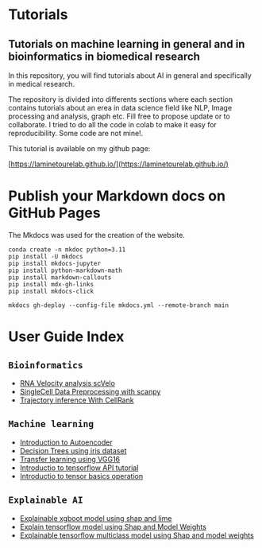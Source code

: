 # Tutorials

## Tutorials on machine learning in general and in bioinformatics in biomedical research
In this repository, you will find tutorials about AI in general and specifically in medical research. 

The repository is divided into differents sections where each section contains tutorials about an erea in data science field like NLP, Image processing and analysis, graph etc. Fill free to propose update or to collaborate. I tried to do all the code in colab to make it easy for reproducibility. Some code are not mine!.

This tutorial is available on my github page:

[https://laminetourelab.github.io/](https://laminetourelab.github.io/)

# Publish your Markdown docs on GitHub Pages

The Mkdocs was used for the creation of the website.
```
conda create -n mkdoc python=3.11  
pip install -U mkdocs
pip install mkdocs-jupyter
pip install python-markdown-math
pip install markdown-callouts
pip install mdx-gh-links
pip install mkdocs-click

mkdocs gh-deploy --config-file mkdocs.yml --remote-branch main
```

# User Guide Index

## `Bioinformatics`

- [RNA Velocity analysis scVelo](https://github.com/LamineTourelab/Tutorial/blob/main/Bioinformatics/SingleCellData_Tutorial/RNA_Velocity_analysis_scVelo.ipynb)
- [SingleCell Data Preprocessing with scanpy](https://github.com/LamineTourelab/Tutorial/blob/main/Bioinformatics/SingleCellData_Tutorial/SingleCellData_Preprocessing_with_scanpy.ipynb)
- [Trajectory inference With CellRank](https://github.com/LamineTourelab/Tutorial/blob/main/Bioinformatics/SingleCellData_Tutorial/Trajectory_inference_With_CellRank.ipynb)

## `Machine learning`
- [Introduction to Autoencoder](https://github.com/LamineTourelab/Tutorial/blob/main/machine%20learning/Autoencoder.ipynb)
- [Decision Trees using iris dataset](https://github.com/LamineTourelab/Tutorial/blob/main/machine%20learning/DecisionTrees_using_iris_dataset.ipynb)
- [Transfer learning using VGG16](https://github.com/LamineTourelab/Tutorial/blob/main/machine%20learning/Transfer_learning_using_VGG16.ipynb)
- [Introductio to tensorflow API tutorial](https://github.com/LamineTourelab/Tutorial/blob/main/machine%20learning/tensorflow_API_tutorial.ipynb)
- [Introductio to tensor basics operation](https://github.com/LamineTourelab/Tutorial/blob/main/machine%20learning/tensor_basics_operation.ipynb)

## `Explainable AI`

- [Explainable xgboot model using shap and lime](https://github.com/LamineTourelab/Tutorial/blob/main/Explainable%20AI/explainability_shap%26lime.ipynb)
- [Explain tensorflow model using Shap and Model Weights ](https://github.com/LamineTourelab/Tutorial/blob/main/Explainable%20AI/Explainable_tensorflow_model_Shap.ipynb)
- [Explainable tensorflow multiclass model using Shap and model weights](https://github.com/LamineTourelab/Tutorial/blob/main/Explainable%20AI/Explainable_tensorflow_multiclass_model_using_Shap_and_model_weights.ipynb)
